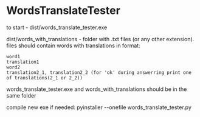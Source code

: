 # WordsTranslateTester

to start - dist/words_translate_tester.exe

dist/words_with_translations - folder with .txt files (or any other extension). files should contain words with translations in format:

    word1
    translation1
    word2
    translation2_1, translation2_2 (for 'ok' during answerring print one of translations(2_1 or 2_2))

words_translate_tester.exe and  words_with_translations should be in the same folder


compile new exe if needed:
pyinstaller --onefile words_translate_tester.py